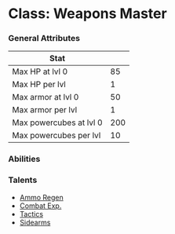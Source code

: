 Class: Weapons Master
======

### General Attributes

| Stat                          |       |
| -------------                 | ---   |
| Max HP at lvl 0               | 85    |
| Max HP per lvl                | 1     |
| Max armor at lvl 0            | 50    |
| Max armor per lvl             | 1     |
| Max powercubes at lvl 0       | 200   |
| Max powercubes per lvl        | 10    |

### Abilities

### Talents
* [Ammo Regen](../talents/ammo_regen.md)
* [Combat Exp.](../talents/combat_exp.md)
* [Tactics](../talents/tactics.md)
* [Sidearms](../talents/sidearms.md)